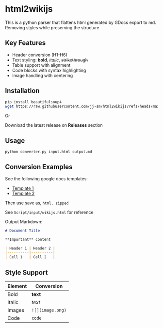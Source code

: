# html2wikijs
This is a python parser that flattens html generated by GDocs export to md. Removing styles while preserving the structure

## Key Features

- Header conversion (H1-H6)
- Text styling: **bold**, *italic*, ~~strikethrough~~
- Table support with alignment
- Code blocks with syntax highlighting
- Image handling with centering

## Installation
```bash
pip install beautifulsoup4
wget https://raw.githubusercontent.com/jj-sm/html2wikijs/refs/heads/main/Script/main.py
```

Or

Download the latest release on **Releases** section

## Usage
```bash
python converter.py input.html output.md
```

## Conversion Examples

See the following google docs templates:
- [Template 1](https://docs.google.com/document/d/e/2PACX-1vS2QxqCVPNH5SRhD8XAynTwU4hGpTIgy3fQMddTgegCqRTB62PuQWU1rzoSJoSnDRQyj_OxZwbpUona/pub)
- [Template 2](https://docs.google.com/document/d/1dDA53Y2ITyU2iVquS2o4Hn9g0Yf3ZLI5_p1eCMYL_k8/edit?usp=sharing)

Then use save as, `html, zipped`

See `Script/input/wikijs.html` for reference

Output Markdown:
```markdown
# Document Title

**Important** content

| Header 1 | Header 2 |
|----------|----------|
| Cell 1   | Cell 2   |
```

## Style Support

| Element         | Conversion              |
|----------------|-------------------------|
| Bold           | **text**                |
| Italic         | *text*                  |
| Images         | `![](image.png)`        |
| Code           | ```code```              |
